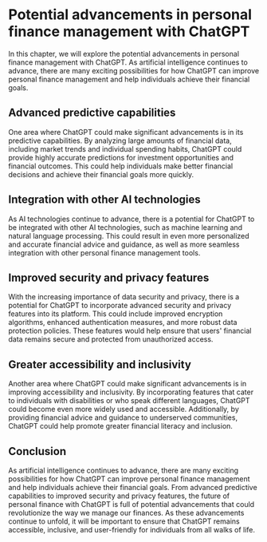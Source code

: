 Potential advancements in personal finance management with ChatGPT
======================================================================================================================

In this chapter, we will explore the potential advancements in personal finance management with ChatGPT. As artificial intelligence continues to advance, there are many exciting possibilities for how ChatGPT can improve personal finance management and help individuals achieve their financial goals.

Advanced predictive capabilities
--------------------------------

One area where ChatGPT could make significant advancements is in its predictive capabilities. By analyzing large amounts of financial data, including market trends and individual spending habits, ChatGPT could provide highly accurate predictions for investment opportunities and financial outcomes. This could help individuals make better financial decisions and achieve their financial goals more quickly.

Integration with other AI technologies
--------------------------------------

As AI technologies continue to advance, there is a potential for ChatGPT to be integrated with other AI technologies, such as machine learning and natural language processing. This could result in even more personalized and accurate financial advice and guidance, as well as more seamless integration with other personal finance management tools.

Improved security and privacy features
--------------------------------------

With the increasing importance of data security and privacy, there is a potential for ChatGPT to incorporate advanced security and privacy features into its platform. This could include improved encryption algorithms, enhanced authentication measures, and more robust data protection policies. These features would help ensure that users' financial data remains secure and protected from unauthorized access.

Greater accessibility and inclusivity
-------------------------------------

Another area where ChatGPT could make significant advancements is in improving accessibility and inclusivity. By incorporating features that cater to individuals with disabilities or who speak different languages, ChatGPT could become even more widely used and accessible. Additionally, by providing financial advice and guidance to underserved communities, ChatGPT could help promote greater financial literacy and inclusion.

Conclusion
----------

As artificial intelligence continues to advance, there are many exciting possibilities for how ChatGPT can improve personal finance management and help individuals achieve their financial goals. From advanced predictive capabilities to improved security and privacy features, the future of personal finance with ChatGPT is full of potential advancements that could revolutionize the way we manage our finances. As these advancements continue to unfold, it will be important to ensure that ChatGPT remains accessible, inclusive, and user-friendly for individuals from all walks of life.
